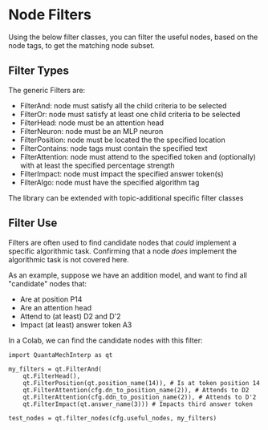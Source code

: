 # Node Filters
Using the below filter classes, you can filter the useful nodes, based on the node tags, to get the matching node subset.

## Filter Types
The generic Filters are:
- FilterAnd: node must satisfy all the child criteria to be selected 
- FilterOr: node must satisfy at least one child criteria to be selected
- FilterHead: node must be an attention head
- FilterNeuron: node must be an MLP neuron
- FilterPosition: node must be located the the specified location
- FilterContains: node tags must contain the specified text
- FilterAttention: node must attend to the specified token and (optionally) with at least the specified percentage strength 
- FilterImpact: node must impact the specified answer token(s)
- FilterAlgo: node must have the specified algorithm tag

The library can be extended with topic-additional specific filter classes

## Filter Use 
Filters are often used to find candidate nodes that _could_ implement a specific algorithmic task. 
Confirming that a node _does_ implement the algorithmic task is not covered here.

As an example, suppose we have an addition model, and want to find all "candidate" nodes that:
- Are at position P14
- Are an attention head
- Attend to (at least) D2 and D'2
- Impact (at least) answer token A3

In a Colab, we can find the candidate nodes with this filter:

````
import QuantaMechInterp as qt

my_filters = qt.FilterAnd(
    qt.FilterHead(),
    qt.FilterPosition(qt.position_name(14)), # Is at token position 14
    qt.FilterAttention(cfg.dn_to_position_name(2)), # Attends to D2
    qt.FilterAttention(cfg.ddn_to_position_name(2)), # Attends to D'2
    qt.FilterImpact(qt.answer_name(3))) # Impacts third answer token

test_nodes = qt.filter_nodes(cfg.useful_nodes, my_filters)
````
